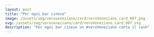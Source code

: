 ```yaml
---
layout: post
title: "Per ogni bar cinese"
image: /assets/img/veroveneziano/card/veroVeneziano_card_007.png
svg: /assets/img/veroveneziano/card/veroVeneziano_card_007.svg
description: "Per ogni bar cinese un #veroVeneziano conta il cash"
---
```

